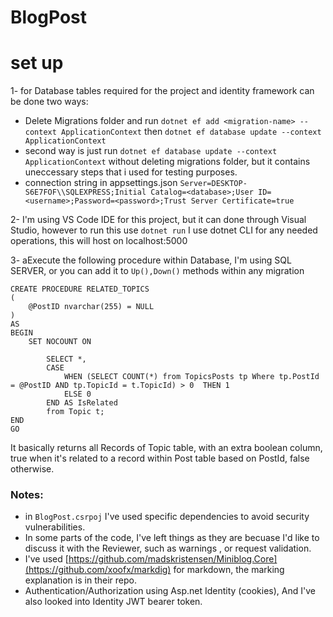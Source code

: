 # BlogPost

# set up
1- for Database tables required for the project and identity framework can be done two ways:
  - Delete Migrations folder and run  `dotnet ef add <migration-name> --context ApplicationContext` then `dotnet ef database update --context ApplicationContext`
  - second way is just run  `dotnet ef database update --context ApplicationContext` without deleting migrations folder, but it contains uneccessary steps that i used for testing purposes.
  - connection string in appsettings.json `Server=DESKTOP-S6E7FOF\\SQLEXPRESS;Initial Catalog=<database>;User ID=<username>;Password=<password>;Trust Server Certificate=true`

2- I'm using VS Code IDE for this project, but it can done through Visual Studio, however to run this use `dotnet run` I use dotnet CLI for any needed operations, this will host on localhost:5000


3- aExecute the following procedure within Database, I'm using SQL SERVER, or you can add it to `Up(),Down()` methods within any migration 
```
CREATE PROCEDURE RELATED_TOPICS
(
    @PostID nvarchar(255) = NULL
)
AS
BEGIN
    SET NOCOUNT ON

		SELECT *,
		CASE
			WHEN (SELECT COUNT(*) from TopicsPosts tp Where tp.PostId = @PostID AND tp.TopicId = t.TopicId) > 0  THEN 1
			ELSE 0
		END AS IsRelated
		from Topic t;
END
GO
```
It basically returns all Records of Topic table, with an extra boolean column, true when it's related to a record within Post table based on PostId, false otherwise. 

### Notes:
- in `BlogPost.csrpoj` I've used specific dependencies to avoid security vulnerabilities.
- In some parts of the code, I've left things as they are becuase I'd like to discuss it with the Reviewer, such as warnings , or request validation.
- I've used [https://github.com/madskristensen/Miniblog.Core](https://github.com/xoofx/markdig) for markdown, the marking explanation is in their repo.
- Authentication/Authorization using Asp.net Identity (cookies), And I've also looked into Identity JWT bearer token.

